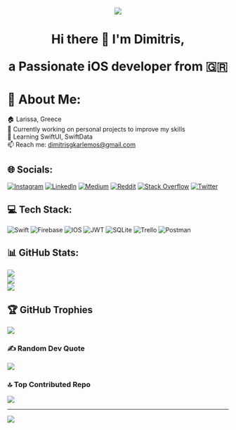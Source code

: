 <h1 align="center">
 <img src="https://www.linkpicture.com/q/SwiftUltrawide.png" />
</h1>

<H1 align="center">
  <b>Hi there 👋 I'm Dimitris,</b>
</p>

<p align="center">
  a Passionate iOS developer from 🇬🇷
</p>


# 💫 About Me:
🏠 Larissa, Greece<br>🔭 Currently working on personal projects to improve my skills<br>🌱 Learning SwiftUI, SwiftData<br>📫 Reach me: dimitrisgkarlemos@gmail.com


## 🌐 Socials:
[![Instagram](https://img.shields.io/badge/Instagram-%23E4405F.svg?logo=Instagram&logoColor=white)](https://instagram.com/dimitris_gkarlemos) [![LinkedIn](https://img.shields.io/badge/LinkedIn-%230077B5.svg?logo=linkedin&logoColor=white)](https://linkedin.com/in/dimitris-gkarlemos) [![Medium](https://img.shields.io/badge/Medium-12100E?logo=medium&logoColor=white)](https://medium.com/@@tebeloper) [![Reddit](https://img.shields.io/badge/Reddit-%23FF4500.svg?logo=Reddit&logoColor=white)](https://reddit.com/user/Tebeloper) [![Stack Overflow](https://img.shields.io/badge/-Stackoverflow-FE7A16?logo=stack-overflow&logoColor=white)](https://stackoverflow.com/users/14034164) [![Twitter](https://img.shields.io/badge/Twitter-%231DA1F2.svg?logo=Twitter&logoColor=white)](https://twitter.com/tebeloper) 

## 💻 Tech Stack:
![Swift](https://img.shields.io/badge/swift-F54A2A?style=for-the-badge&logo=swift&logoColor=white) ![Firebase](https://img.shields.io/badge/firebase-%23039BE5.svg?style=for-the-badge&logo=firebase) ![IOS](https://img.shields.io/badge/IOS-%2320232a.svg?style=for-the-badge&logo=apple&logoColor=white) ![JWT](https://img.shields.io/badge/JWT-black?style=for-the-badge&logo=JSON%20web%20tokens) ![SQLite](https://img.shields.io/badge/sqlite-%2307405e.svg?style=for-the-badge&logo=sqlite&logoColor=white) ![Trello](https://img.shields.io/badge/Trello-%23026AA7.svg?style=for-the-badge&logo=Trello&logoColor=white) ![Postman](https://img.shields.io/badge/Postman-FF6C37?style=for-the-badge&logo=postman&logoColor=white)
## 📊 GitHub Stats:
![](https://github-readme-stats.vercel.app/api?username=tebeloper&theme=dark&hide_border=false&include_all_commits=true&count_private=true)<br/>
![](https://github-readme-streak-stats.herokuapp.com/?user=tebeloper&theme=dark&hide_border=false)<br/>
![](https://github-readme-stats.vercel.app/api/top-langs/?username=tebeloper&theme=dark&hide_border=false&include_all_commits=true&count_private=true&layout=compact)

## 🏆 GitHub Trophies
![](https://github-profile-trophy.vercel.app/?username=tebeloper&theme=radical&no-frame=false&no-bg=true&margin-w=4)

### ✍️ Random Dev Quote
![](https://quotes-github-readme.vercel.app/api?type=horizontal&theme=radical)

### 🔝 Top Contributed Repo
![](https://github-contributor-stats.vercel.app/api?username=tebeloper&limit=5&theme=dark&combine_all_yearly_contributions=true)

---
[![](https://visitcount.itsvg.in/api?id=tebeloper&icon=2&color=11)](https://visitcount.itsvg.in)

<!-- Proudly created with GPRM ( https://gprm.itsvg.in ) -->

